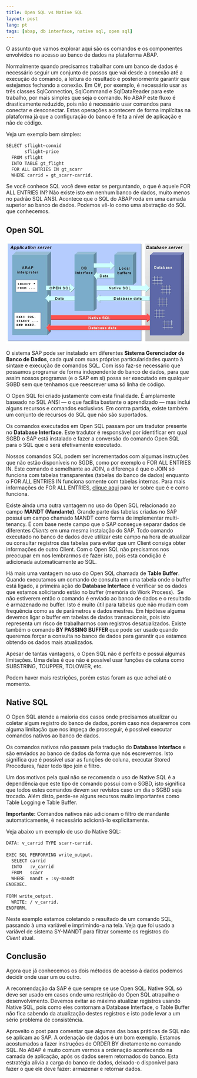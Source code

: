```yaml
---
title: Open SQL vs Native SQL
layout: post
lang: pt
tags: [abap, db interface, native sql, open sql]
---
```

O assunto que vamos explorar aqui são os comandos e os componentes envolvidos no acesso ao banco de dados na plataforma ABAP.

Normalmente quando precisamos trabalhar com um banco de dados é necessário seguir um conjunto de passos que vai desde a conexão até a execução do comando, a leitura do resultado e posteriormente garantir que estejamos fechando a conexão. Em C#, por exemplo, é necessário usar as três classes SqlConnection, SqlCommand e SqlDataReader para este trabalho, por mais simples que seja o comando. No ABAP este fluxo é drasticamente reduzido, pois não é necessário usar comandos para conectar e desconectar. Estas operações acontecem de forma implícitas na plataforma já que a configuração do banco é feita a nível de aplicação e não de código.

Veja um exemplo bem simples:

~~~
SELECT sflight~connid 
       sflight~price
  FROM sflight
  INTO TABLE gt_flight
  FOR ALL ENTRIES IN gt_scarr
  WHERE carrid = gt_scarr-carrid.
~~~

Se você conhece SQL você deve estar se perguntando, o que é aquele FOR ALL ENTRIES IN? Não existe isto em nenhum banco de dados, muito menos no padrão SQL ANSI. Acontece que o SQL do ABAP roda em uma camada superior ao banco de dados. Podemos vê-lo como uma abstração do SQL que conhecemos. 

## Open SQL

![](/public/images/2015/03/sap-db-interface.jpg)

O sistema SAP pode ser instalado em diferentes **Sistema Gerenciador de Banco de Dados**, cada qual com suas próprias particularidades quanto à sintaxe e execução de comandos SQL. Com isso faz-se necessário que possamos programar de forma independente do banco de dados, para que assim nossos programas (e o SAP em si) possa ser executado em qualquer SGBD sem que tenhamos que reescrever uma só linha de código. 

O Open SQL foi criado justamente com esta finalidade. É amplamente baseado no SQL ANSI — o que facilita bastante o aprendizado — mas inclui alguns recursos e comandos exclusivos. Em contra partida, existe também um conjunto de recursos do SQL que não são suportados.

Os comandos executados em Open SQL passam por um tradutor presente no **Database Interface**. Este tradutor é responsável por identificar em qual SGBD o SAP está instalado e fazer a conversão do comando Open SQL para o SQL que o será efetivamente executado.

Nossos comandos SQL podem ser incrementados com algumas instruções que não estão disponíveis no SGDB, como por exemplo o FOR ALL ENTRIES IN. Este comando é semelhante ao JOIN, a diferença é que o JOIN só funciona com tabelas transparentes (tabelas do banco de dados) enquanto o FOR ALL ENTRIES IN funciona somente com tabelas internas. Para mais informações de FOR ALL ENTRIES, [clique aqui](/2015/03/13/explorando-o-for-all-entries-in/ "Explorando o FOR ALL ENTRIES IN") para ler sobre que é e como funciona.

Existe ainda uma outra vantagem no uso do Open SQL relacionado ao campo **MANDT (Mandante)**. Grande parte das tabelas criadas no SAP possui um campo chamado MANDT como forma de implementar multi-tenancy. É com base neste campo que o SAP consegue separar dados de diferentes _Clients_ em uma mesma instalação do SAP. Todo comando executado no banco de dados deve utilizar este campo na hora de atualizar ou consultar registros das tabelas para evitar que um Client consiga obter informações de outro Client. Com o Open SQL não precisamos nos preocupar em nos lembrarmos de fazer isto, pois esta condição é adicionada automaticamente ao SQL.

Há mais uma vantagem no uso do Open SQL chamada de **Table Buffer**. Quando executamos um comando de consulta em uma tabela onde o buffer está ligado, a primeira ação do **Database Interface** é verificar se os dados que estamos solicitando estão no buffer (memória do Work Process).  Se não estiverem então o comando é enviado ao banco de dados e o resultado é armazenado no buffer. Isto é muito útil para tabelas que não mudam com frequência como as de parâmetros e dados mestres. Em hipótese alguma devemos ligar o buffer em tabelas de dados transacionais, pois isto representa um risco de trabalharmos com registros desatualizados. Existe também o comando **BY PASSING BUFFER** que pode ser usado quando queremos forçar a consulta no banco de dados para garantir que estamos obtendo os dados mais atualizados.

Apesar de tantas vantagens, o Open SQL não é perfeito e possui algumas limitações. Uma delas é que não é possível usar funções de coluna como SUBSTRING, TOUPPER, TOLOWER, etc.

Podem haver mais restrições, porém estas foram as que achei até o momento.

## Native SQL

O Open SQL atende a maioria dos casos onde precisamos atualizar ou coletar algum registro do banco de dados, porém caso nos deparemos com alguma limitação que nos impeça de prosseguir, é possível executar comandos nativos ao banco de dados.

Os comandos nativos não passam pela tradução do **Database Interface** e são enviados ao banco de dados da forma que nós escrevemos. Isto significa que é possível usar as funções de coluna, executar Stored Procedures, fazer todo tipo join e filtro.

Um dos motivos pela qual não se recomenda o uso de Native SQL é a dependência que este tipo de comando possui com o SGBD, isto significa que todos estes comandos devem ser revistos caso um dia o SGBD seja trocado. Além disto, perde-se alguns recursos muito importantes como Table Logging e Table Buffer.

**Importante:** Comandos nativos não adicionam o filtro de mandante automaticamente, é necessário adicioná-lo explicitamente.

Veja abaixo um exemplo de uso do Native SQL:

~~~
DATA: v_carrid TYPE scarr-carrid.

EXEC SQL PERFORMING write_output.
  SELECT carrid
  INTO   :v_carrid
  FROM   scarr
  WHERE  mandt = :sy-mandt
ENDEXEC.

FORM write_output.
  WRITE: / v_carrid.
ENDFORM.
~~~

Neste exemplo estamos coletando o resultado de um comando SQL, passando à uma variável e imprimindo-a na tela. Veja que foi usado a variável de sistema SY-MANDT para filtrar somente os registros do _Client_ atual.

## Conclusão

Agora que já conhecemos os dois métodos de acesso à dados podemos decidir onde usar um ou outro.

A recomendação da SAP é que sempre se use Open SQL. Native SQL só deve ser usado em casos onde uma restrição do Open SQL atrapalhe o desenvolvimento. Devemos evitar ao máximo atualizar registros usando Native SQL, pois como eles contornam a Database Interface, o Table Buffer não fica sabendo da atualização destes registros e isto pode levar a um sério problema de consistência.

Aproveito o post para comentar que algumas das boas práticas de SQL não se aplicam ao SAP. A ordenação de dados é um bom exemplo. Estamos acostumados a fazer instruções de ORDER BY diretamente no comando SQL. No ABAP é muito comum vermos a ordenação acontecendo na camada de aplicação, após os dados serem retornados do banco. Esta estratégia alivia a carga do banco de dados, deixado-o disponível para fazer o que ele deve fazer: armazenar e retornar dados.